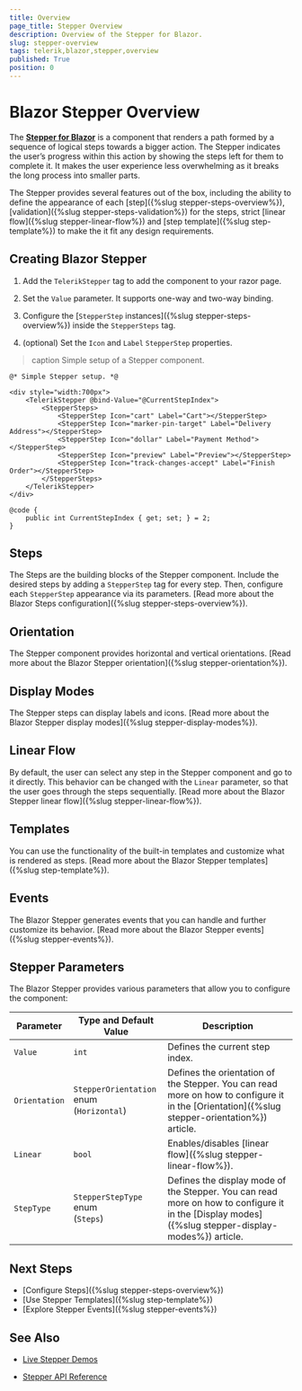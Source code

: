 ```yaml
---
title: Overview
page_title: Stepper Overview
description: Overview of the Stepper for Blazor.
slug: stepper-overview
tags: telerik,blazor,stepper,overview
published: True
position: 0
---
```



# Blazor Stepper Overview

The <a href ="https://www.telerik.com/blazor-ui/stepper"><strong>Stepper for Blazor</strong></a> is a component that renders a path formed by a sequence of logical steps towards a bigger action. The Stepper indicates the user’s progress within this action by showing the steps left for them to complete it. It makes the user experience less overwhelming as it breaks the long process into smaller parts.

The Stepper provides several features out of the box, including the ability to define the appearance of each [step]({%slug stepper-steps-overview%}), [validation]({%slug stepper-steps-validation%}) for the steps, strict [linear flow]({%slug stepper-linear-flow%}) and [step template]({%slug step-template%}) to make the it fit any design requirements.


## Creating Blazor Stepper

1. Add the `TelerikStepper` tag to add the component to your razor page.

2. Set the `Value` parameter. It supports one-way and two-way binding.

3. Configure the [`StepperStep` instances]({%slug  stepper-steps-overview%}) inside the `StepperSteps` tag.

4. (optional) Set the `Icon` and `Label` `StepperStep` properties.

>caption Simple setup of a Stepper component.

````CSHTML
@* Simple Stepper setup. *@

<div style="width:700px">
    <TelerikStepper @bind-Value="@CurrentStepIndex">
        <StepperSteps>
            <StepperStep Icon="cart" Label="Cart"></StepperStep>
            <StepperStep Icon="marker-pin-target" Label="Delivery Address"></StepperStep>
            <StepperStep Icon="dollar" Label="Payment Method"></StepperStep>
            <StepperStep Icon="preview" Label="Preview"></StepperStep>
            <StepperStep Icon="track-changes-accept" Label="Finish Order"></StepperStep>
        </StepperSteps>
    </TelerikStepper>
</div>

@code {
    public int CurrentStepIndex { get; set; } = 2;
}
````

## Steps

The Steps are the building blocks of the Stepper component. Include the desired steps by adding a `StepperStep` tag for every step. Then, configure each `StepperStep` appearance via its parameters. [Read more about the Blazor Steps configuration]({%slug stepper-steps-overview%}).

## Orientation
The Stepper component provides horizontal and vertical orientations. [Read more about the Blazor Stepper orientation]({%slug stepper-orientation%}).

## Display Modes

The Stepper steps can display labels and icons. [Read more about the Blazor Stepper display modes]({%slug stepper-display-modes%}).

## Linear Flow

By default, the user can select any step in the Stepper component and go to it directly. This behavior can be changed with the `Linear` parameter, so that the user goes through the steps sequentially. [Read more about the Blazor Stepper linear flow]({%slug stepper-linear-flow%}).

## Templates

You can use the functionality of the built-in templates and customize what is rendered as steps. [Read more about the Blazor Stepper templates]({%slug step-template%}).

## Events

The Blazor Stepper generates events that you can handle and further customize its behavior. [Read more about the Blazor Stepper events]({%slug stepper-events%}).

## Stepper Parameters

The Blazor Stepper provides various parameters that allow you to configure the component:

<style>
    article style + table {
        table-layout: auto;
        word-break: normal;
    }
</style>
| Parameter | Type and Default Value | Description |
| ----------- | ----------- | ----------- |
| `Value` | `int` | Defines the current step index. |
| `Orientation` | `StepperOrientation` enum <br /> (`Horizontal`) | Defines the orientation of the Stepper. You can read more on how to configure it in the [Orientation]({%slug stepper-orientation%}) article. |
| `Linear` | `bool` | Enables/disables [linear flow]({%slug stepper-linear-flow%}). |
| `StepType` | `StepperStepType` enum <br /> (`Steps`) | Defines the display mode of the Stepper. You can read more on how to configure it in the [Display modes]({%slug stepper-display-modes%}) article. |

## Next Steps

* [Configure Steps]({%slug stepper-steps-overview%})
* [Use Stepper Templates]({%slug step-template%})
* [Explore Stepper Events]({%slug stepper-events%})

## See Also

  * [Live Stepper Demos](https://demos.telerik.com/blazor-ui/stepper/overview)

  * [Stepper API Reference](https://docs.telerik.com/blazor-ui/api/Telerik.Blazor.Components.TelerikStepper)